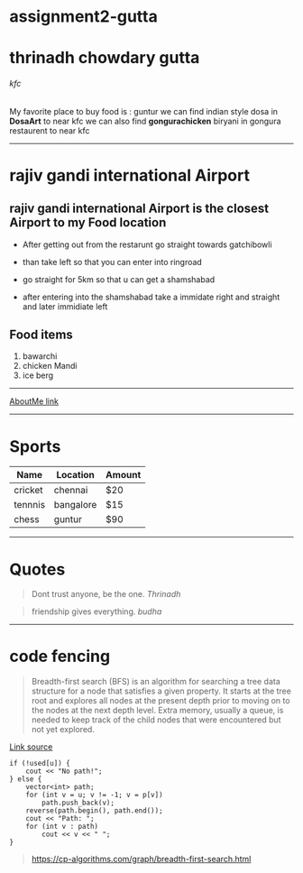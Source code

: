 # assignment2-gutta
# thrinadh chowdary gutta
###### kfc
My favorite place to buy food is : guntur
we can find indian style dosa in **DosaArt** to near kfc
we can also find **gongurachicken** biryani in gongura restaurent to near kfc



--------------------------------------------------------------
#  rajiv gandi international Airport
## rajiv gandi international  Airport is the closest Airport to my Food location

   - After getting out from the restarunt go straight towards gatchibowli

   - than take left so that you can enter into ringroad

   - go straight for 5km so that u can get a shamshabad

   - after entering into the shamshabad take a immidate right and straight and later immidiate left

## Food items

1. bawarchi
2. chicken Mandi
3. ice berg

---

[AboutMe link](https://github.com/thrinadh-chows/assignment2-gutta/blob/main/AboutMe.md)

---

# Sports

| Name   | Location   | Amount   |
|--------|------------|----------|
| cricket   |chennai   | $20   |
| tennnis   | bangalore  | $15   |
| chess   | guntur   |$90  |

---

# Quotes

>Dont trust anyone, be the one. 
*Thrinadh*

>friendship gives everything.
*budha*

---

# code fencing

> Breadth-first search (BFS) is an algorithm for searching a tree data structure for a node that satisfies a given property. It starts at the tree root and explores all nodes at the present depth prior to moving on to the nodes at the next depth level. Extra memory, usually a queue, is needed to keep track of the child nodes that were encountered but not yet explored.

[Link source](https://en.wikipedia.org/wiki/Breadth-first_search)

```
if (!used[u]) {
    cout << "No path!";
} else {
    vector<int> path;
    for (int v = u; v != -1; v = p[v])
        path.push_back(v);
    reverse(path.begin(), path.end());
    cout << "Path: ";
    for (int v : path)
        cout << v << " ";
}
```
> https://cp-algorithms.com/graph/breadth-first-search.html


